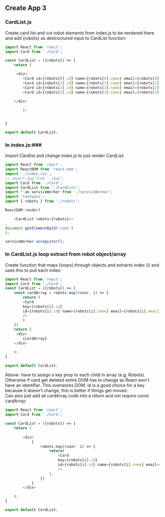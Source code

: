 ## Create App 3 ##

### CardList.js ###
Create card list and cut robot elements from index.js to be rendered there and add {robots} as destructured input to CardList function: 

```javascript
import React from 'react';
import Card from './Card';

const CardList = ({robots}) => {
	return (

	 <div>
	  	<Card id={robots[0].id} name={robots[0].name} email={robots[0].email}/>
	  	<Card id={robots[1].id} name={robots[1].name} email={robots[1].email}/>
	  	<Card id={robots[2].id} name={robots[2].name} email={robots[2].email}/>
	  	<Card id={robots[3].id} name={robots[3].name} email={robots[3].email}/>
	  	
	</div>

		);


}

export default CardList;
```
### In index.js:###

Import Cardlist and change index.js to just render CardList: 
```javascript
import React from 'react';
import ReactDOM from 'react-dom';
import './index.css';
// import App from './App';
import Card from './Card';
import CardList from './CardList';
import * as serviceWorker from './serviceWorker';
import 'tachyons';
import { robots } from './robots';

ReactDOM.render(

	<CardList robots={robots}/>
,
document.getElementById('root')
);

serviceWorker.unregister();

```
### In CardList.js loop extract from robot object/array ###

Create function that maps (loops) through objects and extracts index (i) and uses this to pull each index: 

```javascript
import React from 'react';
import Card from './Card';
const CardList = ({robots}) => {
	const cardArray = robots.map((user, i) => {
		return (
		<Card 
		key={robots[i].id} 
		id={robots[i].id} name={robots[i].name} email={robots[i].email}
		/>
		)
	})	
	return (
	 <div>
	  	{cardArray}	
	</div>

	);
}

export default CardList;


```
Above- have to assign a key prop to each child in array (e.g. Robots). Otherwise if card get deleted entire DOM has to change as React won't have an identifier. This overworks DOM. id is a good choice for a key because it doesn't change, this is better if things get moved.  
Can also just add all cardArray code into a return and not require const cardArray:

```javascript
import React from 'react';
import Card from './Card';

const CardList = ({robots}) => {
	return (
		
		<div>
			{
				robots.map((user, i) => {
					return(
						<Card 
						key={robots[i].id} 
						id={robots[i].id} name={robots[i].name} email={robots[i].email}
						/>
					);
				})
			}
		</div>

	);
}

export default CardList;

```
